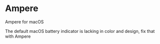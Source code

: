 # Ampere

Ampere for macOS

The default macOS battery indicator is lacking in color and design, fix that with Ampere
